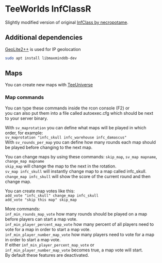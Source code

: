 # TeeWorlds InfClassR
Slightly modified version of original [InfClass by necropotame](https://github.com/necropotame/teeworlds-infclass).
## Additional dependencies
[GeoLite2++](https://www.ccoderun.ca/GeoLite2++/api/) is used for IP geolocation
```bash
sudo apt install libmaxminddb-dev
```
## Maps
You can create new maps with [TeeUniverse](https://github.com/teeuniverse/teeuniverse)

### Map commands
You can type these commands inside the rcon console (F2) or <br/>
you can also put them into a file called autoexec.cfg which should be next to your server binary.

With ```sv_maprotation``` you can define what maps will be played in which order, for example:<br/>
```sv_maprotation "infc_skull infc_warehouse infc_damascus"```<br/>
With ```sv_rounds_per_map``` you can define how many rounds each map should be played before changing to the next map.

You can change maps by using these commands: ```skip_map```, ```sv_map mapname```, ```change_map mapname```<br/>
```skip_map``` will change the map to the next in the rotation.<br/>
```sv_map infc_skull``` will instantly change map to a map called infc_skull.<br/>
```change_map infc_skull``` will show the score of the current round and then change map.

You can create map votes like this:<br/>
```add_vote "infc_skull" change_map infc_skull```<br/>
```add_vote "skip this map" skip_map```<br/>

More commands:<br/>
```inf_min_rounds_map_vote``` how many rounds should be played on a map before players can start a map vote.<br/>
```inf_min_player_percent_map_vote``` how many percent of all players need to vote for a map in order to start a map vote.<br/>
```inf_min_player_number_map_vote``` how many players need to vote for a map in order to start a map vote.<br/>
If either ```inf_min_player_percent_map_vote``` or ```inf_min_player_number_map_vote``` becomes true, a map vote will start.<br/>
By default these features are deactivated.
